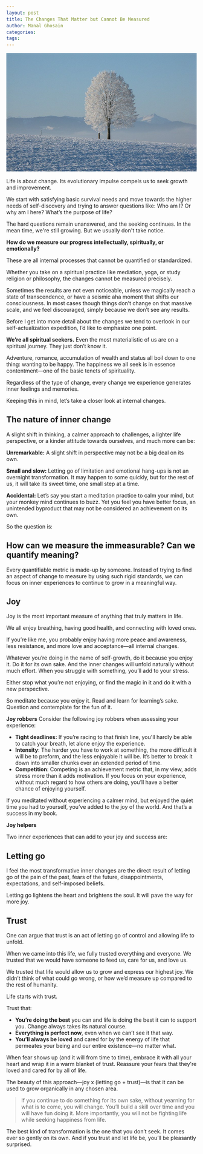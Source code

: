 ```yaml
---
layout: post
title: The Changes That Matter but Cannot Be Measured 
author: Manal Ghosain
categories:
tags:
---
```


![Tree in winter](/images/winter.jpg)

Life is about change. Its evolutionary impulse compels us to seek growth and improvement. 

We start with satisfying basic survival needs and move towards the higher needs of self-discovery and trying to answer questions like: Who am I? Or why am I here? What’s the purpose of life? 

The hard questions remain unanswered, and the seeking continues. In the mean time, we're still growing. But we usually don't take notice. 

**How do we measure our progress intellectually, spiritually, or emotionally?** 

These are all internal processes that cannot be quantified or standardized. 

Whether you take on a spiritual practice like mediation, yoga, or study religion or philosophy, the changes cannot be measured precisely. 

Sometimes the results are not even noticeable, unless we magically reach a state of transcendence, or have a seismic aha moment that shifts our consciousness. In most cases though things don’t change on that massive scale, and we feel discouraged, simply because we don’t see any results. 

Before I get into more detail about the changes we tend to overlook in our self-actualization expedition, I’d like to emphasize one point. 

**We’re all spiritual seekers.** Even the most materialistic of us are on a spiritual journey. They just don’t know it. 

Adventure, romance, accumulation of wealth and status all boil down to one thing: wanting to be happy. The happiness we all seek is in essence contentment—one of the basic tenets of spirituality. 

Regardless of the type of change, every change we experience generates inner feelings and memories. 

Keeping this in mind, let’s take a closer look at internal changes. 

## The nature of inner change

A slight shift in thinking, a calmer approach to challenges, a lighter life perspective, or a kinder attitude towards ourselves, and much more can be: 

**Unremarkable:** A slight shift in perspective may not be a big deal on its own. 

**Small and slow:** Letting go of limitation and emotional hang-ups is not an overnight transformation. It may happen to some quickly, but for the rest of us, it will take its sweet time, one small step at a time. 

**Accidental:** Let’s say you start a meditation practice to calm your mind, but your monkey mind continues to buzz. Yet you feel you have better focus, an unintended byproduct that may not be considered an achievement on its own. 

So the question is: 

## How can we measure the immeasurable? Can we quantify meaning?

Every quantifiable metric is made-up by someone. Instead of trying to find an aspect of change to measure by using such rigid standards, we can focus on inner experiences to continue to grow in a meaningful way. 

## Joy

Joy is the most important measure of anything that truly matters in life. 

We all enjoy breathing, having good health, and connecting with loved ones. 

If you’re like me, you probably enjoy having more peace and awareness, less resistance, and more love and acceptance—all internal changes. 

Whatever you’re doing in the name of self-growth, do it because you enjoy it. Do it for its own sake. And the inner changes will unfold naturally without much effort. When you struggle with something, you’ll add to your stress. 

Either stop what you’re not enjoying, or find the magic in it and do it with a new perspective. 

So meditate because you enjoy it. Read and learn for learning’s sake. Question and contemplate for the fun of it. 

**Joy robbers** Consider the following joy robbers when assessing your experience: 

  * **Tight deadlines:** If you’re racing to that finish line, you'll hardly be able to catch your breath, let alone enjoy the experience.
  * **Intensity**: The harder you have to work at something, the more difficult it will be to preform, and the less enjoyable it will be. It’s better to break it down into smaller chunks over an extended period of time.
  * **Competition**: Competing is an achievement metric that, in my view, adds stress more than it adds motivation. If you focus on your experience, without much regard to how others are doing, you’ll have a better chance of enjoying yourself.

If you meditated without experiencing a calmer mind, but enjoyed the quiet time you had to yourself, you’ve added to the joy of the world. And that’s a success in my book. 

**Joy helpers** 

Two inner experiences that can add to your joy and success are: 

## Letting go

I feel the most transformative inner changes are the direct result of letting go of the pain of the past, fears of the future, disappointments, expectations, and self-imposed beliefs. 

Letting go lightens the heart and brightens the soul. It will pave the way for more joy. 

## Trust

One can argue that trust is an act of letting go of control and allowing life to unfold. 

When we came into this life, we fully trusted everything and everyone. We trusted that we would have someone to feed us, care for us, and love us. 

We trusted that life would allow us to grow and express our highest joy. We didn’t think of what could go wrong, or how we’d measure up compared to the rest of humanity. 

Life starts with trust. 

Trust that: 

  * **You’re doing the best** you can and life is doing the best it can to support you. Change always takes its natural course.
  * **Everything is perfect now**, even when we can’t see it that way.
  * **You’ll always be loved** and cared for by the energy of life that permeates your being and our entire existence—no matter what.

When fear shows up (and it will from time to time), embrace it with all your heart and wrap it in a warm blanket of trust. Reassure your fears that they're loved and cared for by all of life. 

The beauty of this approach—joy x (letting go + trust)—is that it can be used to grow organically in any chosen area. 

> If you continue to do something for its own sake, without yearning for what is to come, you will change. You’ll build a skill over time and you will have fun doing it. More importantly, you will not be fighting life while seeking happiness from life.

The best kind of transformation is the one that you don’t seek. It comes ever so gently on its own. And if you trust and let life be, you’ll be pleasantly surprised.